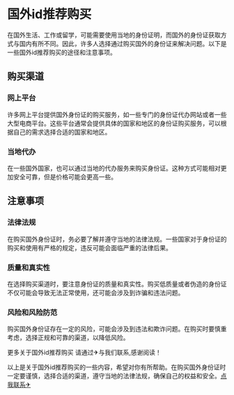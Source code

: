 # 国外id推荐购买

在国外生活、工作或留学，可能需要使用当地的身份证明，而国外的身份证获取方式与国内有所不同。因此，许多人选择通过购买国外的身份证来解决问题。以下是一些国外id推荐购买的途径和注意事项。

## 购买渠道

### 网上平台
许多网上平台提供国外身份证的购买服务，如一些专门的身份证代办网站或者一些大型电商平台。这些平台通常会提供具体的国家和地区的身份证购买服务，可以根据自己的需求选择合适的国家和地区。

### 当地代办
在一些国外国家，也可以通过当地的代办服务来购买身份证。这种方式可能相对更加安全可靠，但是价格可能会更高一些。

## 注意事项

### 法律法规
在购买国外身份证时，务必要了解并遵守当地的法律法规。一些国家对于身份证的购买和使用有严格的规定，违反可能会面临严重的法律后果。

### 质量和真实性
在选择购买渠道时，要注意身份证的质量和真实性。购买低质量或者伪造的身份证不仅可能会导致无法正常使用，还可能会涉及到诈骗和违法问题。

### 风险和风险防范
购买国外身份证存在一定的风险，可能会涉及到违法和欺诈问题。在购买时要慎重考虑，选择正规和可靠的渠道，以降低风险。

更多关于国外id推荐购买 请通过✈与我们联系,感谢阅读！

以上是关于国外id推荐购买的一些内容，希望对你有所帮助。在购买国外身份证时一定要谨慎，选择合适的渠道，遵守当地的法律法规，确保自己的权益和安全。[点我联系✈](https://doc.G208.com)